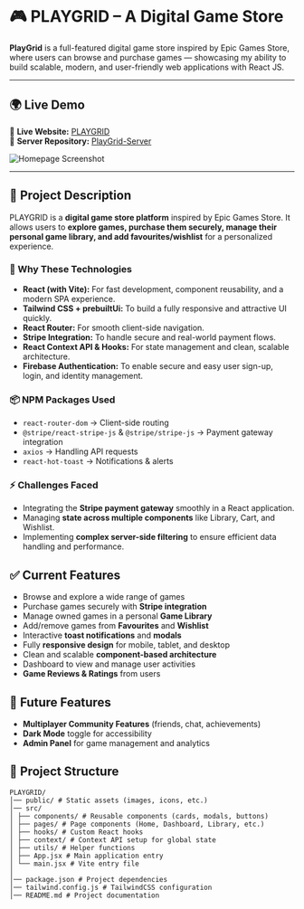 # 🎮 PLAYGRID – A Digital Game Store

**PlayGrid** is a full-featured digital game store inspired by Epic Games Store, where users can browse and purchase games — showcasing my ability to build scalable, modern, and user-friendly web applications with React JS.

---

## 🌍 Live Demo

🔗 **Live Website:** [PLAYGRID](https://playgrid-aaa.surge.sh/)  
🔗 **Server Repository:** [PlayGrid-Server](https://github.com/al-abir-anik/PlayGrid-Server)


<img src="https://i.ibb.co.com/mC0sHqGz/Screenshot-96.png" alt="Homepage Screenshot" className="w-full bg-no-repeat" />

---

## 📖 Project Description

PLAYGRID is a **digital game store platform** inspired by Epic Games Store. It allows users to **explore games, purchase them securely, manage their personal game library, and add favourites/wishlist** for a personalized experience.

### 🔧 Why These Technologies

- **React (with Vite):** For fast development, component reusability, and a modern SPA experience.
- **Tailwind CSS + prebuiltUi:** To build a fully responsive and attractive UI quickly.
- **React Router:** For smooth client-side navigation.
- **Stripe Integration:** To handle secure and real-world payment flows.
- **React Context API & Hooks:** For state management and clean, scalable architecture.
- **Firebase Authentication:** To enable secure and easy user sign-up, login, and identity management.

### 📦 NPM Packages Used

- `react-router-dom` → Client-side routing
- `@stripe/react-stripe-js` & `@stripe/stripe-js` → Payment gateway integration
- `axios` → Handling API requests
- `react-hot-toast` → Notifications & alerts


### ⚡ Challenges Faced

- Integrating the **Stripe payment gateway** smoothly in a React application.
- Managing **state across multiple components** like Library, Cart, and Wishlist.
- Implementing **complex server-side filtering** to ensure efficient data handling and performance.


## ✅ Current Features

- Browse and explore a wide range of games
- Purchase games securely with **Stripe integration**
- Manage owned games in a personal **Game Library**
- Add/remove games from **Favourites** and **Wishlist**
- Interactive **toast notifications** and **modals**
- Fully **responsive design** for mobile, tablet, and desktop
- Clean and scalable **component-based architecture**
- Dashboard to view and manage user activities
- **Game Reviews & Ratings** from users


## 🚀 Future Features
- **Multiplayer Community Features** (friends, chat, achievements)
- **Dark Mode** toggle for accessibility
- **Admin Panel** for game management and analytics

<!-- ## 🚀 Features

- ✅ **Authentication & User Management** – Secure login/logout flow
- ✅ **Game Library** – Browse, search, and filter games dynamically
- ✅ **Favourites & Wishlist** – Add/remove games to personalize experience
- ✅ **Purchase Flow** – Integrated **Stripe payment gateway**
- ✅ **Responsive Design** – Works across mobile, tablet, and desktop
- ✅ **Dashboard** – Manage purchases, favourites, and library
- ✅ **Reusable Components** – Built with React functional components & hooks
- ✅ **Toast Notifications & Modals** – For interactive feedback
- ✅ **Clean Code** – Organized file structure for scalability -->

<!-- ---

## 🛠️ Tech Stack

- **Frontend:** React (Vite), React Router, Context API
- **Styling:** Tailwind CSS, DaisyUI, Custom CSS
- **Payment:** Stripe Integration
- **State Management:** React Hooks & Context
- **Deployment:** Vercel / Surge / GitHub Pages
- **Utilities:** Axios, React Toastify, Recharts

--- -->

## 📂 Project Structure

```
PLAYGRID/
│── public/ # Static assets (images, icons, etc.)
│── src/
│ ├── components/ # Reusable components (cards, modals, buttons)
│ ├── pages/ # Page components (Home, Dashboard, Library, etc.)
│ ├── hooks/ # Custom React hooks
│ ├── context/ # Context API setup for global state
│ ├── utils/ # Helper functions
│ ├── App.jsx # Main application entry
│ └── main.jsx # Vite entry file
│
│── package.json # Project dependencies
│── tailwind.config.js # TailwindCSS configuration
│── README.md # Project documentation
```